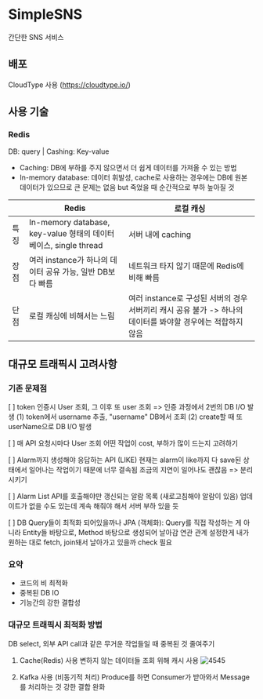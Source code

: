 # SimpleSNS
간단한 SNS 서비스 


## 배포
CloudType 사용 (https://cloudtype.io/)

## 사용 기술
### Redis
DB: query | Cashing: Key-value
- Caching: DB에 부하를 주지 않으면서 더 쉽게 데이터를 가져올 수 있는 방법
- In-memory database: 데이터 휘발성, cache로 사용하는 경우에는 DB에 원본 데이터가 있으므로 큰 문제는 없음 but 죽었을 때 순간적으로 부하 높아질 것

|    | Redis | 로컬 캐싱 |
|---|---|---|
| 특징 | In-memory database, key-value 형태의 데이터베이스, single thread | 서버 내에 caching |
| 장점 | 여러 instance가 하나의 데이터 공유 가능, 일반 DB보다 빠름 | 네트워크 타지 않기 때문에 Redis에 비해 빠름 |
| 단점 | 로컬 캐싱에 비해서는 느림 | 여러 instance로 구성된 서버의 경우 서버끼리 캐시 공유 불가 -> 하나의 데이터를 봐야할 경우에는 적합하지 않음 |


## 대규모 트래픽시 고려사항
### 기존 문제점 
[ ] token 인증시 User 조회, 그 이후 또 user 조회
=> 인증 과정에서 2번의 DB I/O 발생
(1) token에서 username 추출, "username" DB에서 조회
(2) create할 때 또 userName으로 DB I/O 발생

[ ] 매 API 요청시마다 User 조회
어떤 작업이 cost, 부하가 많이 드는지 고려하기

[ ] Alarm까지 생성해야 응답하는 API (LIKE)
현재는 alarm이 like까지 다 save된 상태에서 일어나는 작업이기 때문에 너무 결속됨
조금의 지연이 일어나도 괜찮음 => 분리시키기

[ ] Alarm List API를 호출해야만 갱신되는 알람 목록 (새로고침해야 알람이 있음)
업데이트가 없을 수도 있는데 계속 해줘야 해서 서버 부하 있을 듯

[ ] DB Query들이 최적화 되어있을까나
JPA (객체화): Query를 직접 작성하는 게 아니라
Entity들 바탕으로, Method 바탕으로 생성되어 날아감
연관 관계 설정한게 내가 원하는 대로 fetch, join돼서 날아가고 있을까 check 필요

### 요약
- 코드의 비 최적화
- 중복된 DB IO
- 기능간의 강한 결합성


### 대규모 트래픽시 최적화 방법
DB select, 외부 API call과 같은 무거운 작업들일 때 중복된 것 줄여주기

1. Cache(Redis) 사용
변하지 않는 데이터들 조회 위해 캐시 사용
![4545](https://user-images.githubusercontent.com/45472076/230905903-2fa08302-d71e-40be-bf15-13ad7db9290e.PNG)

2. Kafka 사용 (비동기적 처리)
Produce를 하면 Consumer가 받아와서 Message를 처리하는 것
강한 결합 완화

